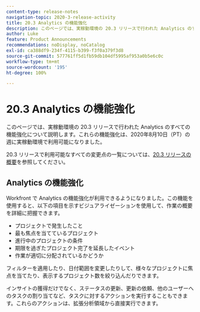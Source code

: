 ```yaml
---
content-type: release-notes
navigation-topic: 2020-3-release-activity
title: 20.3 Analytics の機能強化
description: このページでは、実稼動環境の 20.3 リリースで行われた Analytics のすべての機能強化について説明します。これらの機能強化は、2020年8月10日（PT）の週に実稼動環境で利用可能になりました。
author: Luke
feature: Product Announcements
recommendations: noDisplay, noCatalog
exl-id: ca388df9-234f-4115-b399-f3f0a379f3d8
source-git-commit: 577761ff5d1fb59db104df5995af953a0b5e6c0c
workflow-type: tm+mt
source-wordcount: '195'
ht-degree: 100%

---
```


# 20.3 Analytics の機能強化

このページでは、実稼動環境の 20.3 リリースで行われた Analytics のすべての機能強化について説明します。これらの機能強化は、2020年8月10日（PT）の週に実稼動環境で利用可能になりました。

20.3 リリースで利用可能なすべての変更点の一覧については、[20.3 リリースの概要](../../../product-announcements/product-releases/20.3-release-activity/20-3-release-overview.md)を参照してください。

## Analytics の機能強化

Workfront で Analytics の機能強化が利用できるようになりました。この機能を使用すると、以下の項目を示すビジュアライゼーションを使用して、作業の概要を詳細に把握できます。

* プロジェクトで発生したこと
* 最も焦点を当てているプロジェクト
* 進行中のプロジェクトの条件
* 期限を過ぎたプロジェクト完了を延長したイベント
* 作業が適切に分配されているかどうか

フィルターを適用したり、日付範囲を変更したりして、様々なプロジェクトに焦点を当てたり、表示するプロジェクト数を絞り込んだりできます。

インサイトの獲得だけでなく、ステータスの更新、更新の依頼、他のユーザーへのタスクの割り当てなど、タスクに対するアクションを実行することもできます。これらのアクションは、拡張分析領域から直接実行できます。


